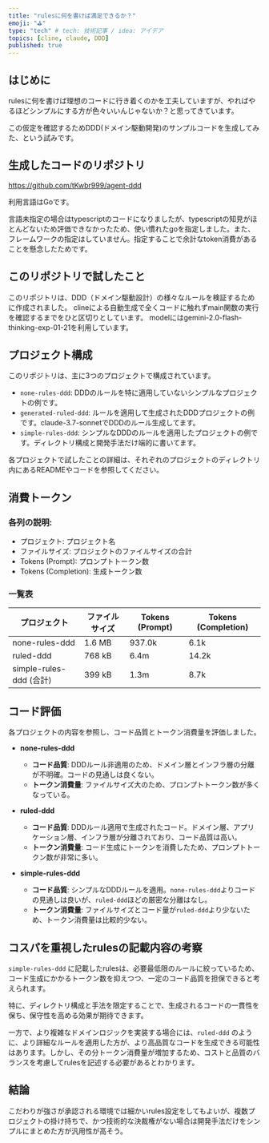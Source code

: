 ```yaml
---
title: "rulesに何を書けば満足できるか？"
emoji: "⛳"
type: "tech" # tech: 技術記事 / idea: アイデア
topics: [cline, claude, DDD]
published: true
---
```


## はじめに
rulesに何を書けば理想のコードに行き着くのかを工夫していますが、やればやるほどシンプルにする方が色々いいんじゃないか？と思ってきています。

この仮定を確認するためDDD(ドメイン駆動開発)のサンプルコードを生成してみた、という試みです。


## 生成したコードのリポジトリ
https://github.com/tKwbr999/agent-ddd

利用言語はGoです。

言語未指定の場合はtypescriptのコードになりましたが、typescriptの知見がほとんどないため評価できなかったため、使い慣れたgoを指定しました。また、フレームワークの指定はしていません。指定することで余計なtoken消費があることを懸念したためです。

## このリポジトリで試したこと

このリポジトリは、DDD（ドメイン駆動設計）の様々なルールを検証するために作成されました。
clineによる自動生成で全くコードに触れずmain関数の実行を確認するまでをひと区切りとしています。
modelにはgemini-2.0-flash-thinking-exp-01-21を利用しています。

## プロジェクト構成

このリポジトリは、主に3つのプロジェクトで構成されています。

- `none-rules-ddd`: DDDのルールを特に適用していないシンプルなプロジェクトの例です。
- `generated-ruled-ddd`:  ルールを適用して生成されたDDDプロジェクトの例です。claude-3.7-sonnetでDDDのルール生成してます。
- `simple-rules-ddd`:  シンプルなDDDのルールを適用したプロジェクトの例です。ディレクトリ構成と開発手法だけ端的に書いてます。

各プロジェクトで試したことの詳細は、それぞれのプロジェクトのディレクトリ内にあるREADMEやコードを参照してください。

## 消費トークン
### 各列の説明:
- プロジェクト: プロジェクト名
- ファイルサイズ: プロジェクトのファイルサイズの合計
- Tokens (Prompt): プロンプトトークン数
- Tokens (Completion): 生成トークン数

### 一覧表
| プロジェクト            | ファイルサイズ | Tokens (Prompt) | Tokens (Completion) |
|-----------------------|--------------|-----------------|--------------------|
| none-rules-ddd      | 1.6 MB            | 937.0k                    | 6.1k                        |
| ruled-ddd             | 768 kB            | 6.4m                      | 14.2k                       |
| simple-rules-ddd (合計) | 399 kB            | 1.3m                      | 8.7k                        |

## コード評価

各プロジェクトの内容を参照し、コード品質とトークン消費量を評価しました。

- **none-rules-ddd**
    - **コード品質**: DDDルール非適用のため、ドメイン層とインフラ層の分離が不明確。コードの見通しは良くない。
    - **トークン消費量**: ファイルサイズ大のため、プロンプトトークン数が多くなっている。

- **ruled-ddd**
    - **コード品質**: DDDルール適用で生成されたコード。ドメイン層、アプリケーション層、インフラ層が分離されており、コード品質は高い。
    - **トークン消費量**: コード生成にトークンを消費したため、プロンプトトークン数が非常に多い。

- **simple-rules-ddd**
    - **コード品質**: シンプルなDDDルールを適用。`none-rules-ddd`よりコードの見通しは良いが、`ruled-ddd`ほどの厳密な分離はなし。
    - **トークン消費量**: ファイルサイズとコード量が`ruled-ddd`より少ないため、トークン消費量は比較的少ない。

## コスパを重視したrulesの記載内容の考察

`simple-rules-ddd` に記載したrulesは、必要最低限のルールに絞っているため、コード生成にかかるトークン数を抑えつつ、一定のコード品質を担保できると考えられます。

特に、ディレクトリ構成と手法を限定することで、生成されるコードの一貫性を保ち、保守性を高める効果が期待できます。

一方で、より複雑なドメインロジックを実装する場合には、`ruled-ddd` のように、より詳細なルールを適用した方が、より高品質なコードを生成できる可能性はあります。しかし、その分トークン消費量が増加するため、コストと品質のバランスを考慮してrulesを記述する必要があるとわかります。

## 結論
こだわりが強さが承認される環境では細かいrules設定をしてもよいが、複数プロジェクトの掛け持ちで、かつ技術的な決裁権がない場合は開発手法だけをシンプルにまとめた方が汎用性が高そう。
